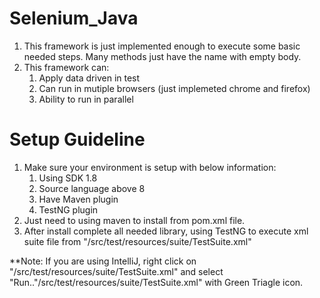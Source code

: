 # Selenium_Java
1. This framework is just implemented enough to execute some basic needed steps. Many methods just have the name with empty body.
2. This framework can:
	1. Apply data driven in test
	2. Can run in mutiple browsers (just implemeted chrome and firefox)
	3. Ability to run in parallel
# Setup Guideline
1. Make sure your environment is setup with below information:
	1. Using SDK 1.8
	2. Source language above 8
	3. Have Maven plugin
	4. TestNG plugin
2. Just need to using maven to install from pom.xml file.
3. After install complete all needed library, using TestNG to execute xml suite file from "/src/test/resources/suite/TestSuite.xml"

**Note: If you are using IntelliJ, right click on "/src/test/resources/suite/TestSuite.xml" and select "Run.."/src/test/resources/suite/TestSuite.xml" with Green Triagle icon.

